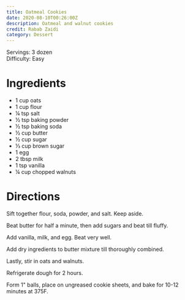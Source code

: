 ```yaml
---
title: Oatmeal Cookies
date: 2020-08-10T00:26:00Z
description: Oatmeal and walnut cookies
credit: Rabab Zaidi
category: Dessert
---
```

Servings: 3 dozen  
Difficulty: Easy

# Ingredients
* 1 cup oats
* 1 cup flour
* ¼ tsp salt
* ½ tsp baking powder
* ½ tsp baking soda
* ½ cup butter
* ½ cup sugar
* ⅓ cup brown sugar
* 1 egg
* 2 tbsp milk
* 1 tsp vanilla
* ¼ cup chopped walnuts

# Directions
Sift together flour, soda, powder, and salt. Keep aside.

Beat butter for half a minute, then add sugars and beat till fluffy.

Add vanilla, milk, and egg. Beat very well.

Add dry ingredients to butter mixture till thoroughly combined.

Lastly, stir in oats and walnuts.

Refrigerate dough for 2 hours.

Form 1" balls, place on ungreased cookie sheets, and bake for 10-12 minutes at 375F.
